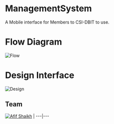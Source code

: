 # ManagementSystem
A Mobile interface for Members to CSI-DBIT to use.

# Flow Diagram
![Flow](https://i.imgur.com/7j9pqaw.png)

# Design Interface
![Design](https://i.imgur.com/rR5kmI5.png)

## Team

[![Afif Shaikh](https://i.imgur.com/WacH1vt.png)](https://github.com/afif79)  | ---|---
